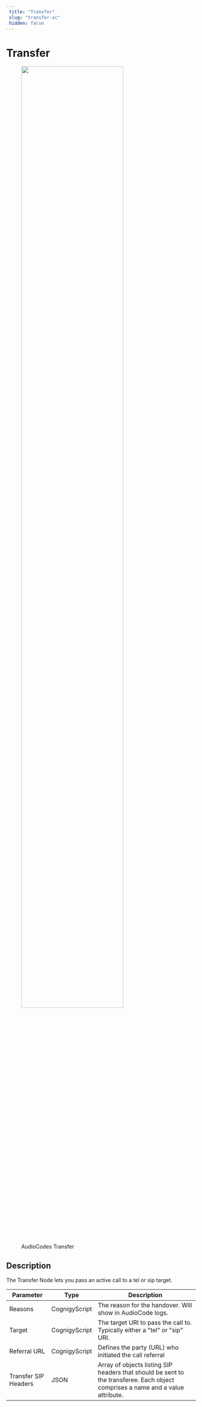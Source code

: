```yaml
---
 title: "Transfer" 
 slug: "transfer-ac" 
 hidden: false 
---
```

# Transfer

<figure>
  <img class="image-center" src="{{config.site_url}}ai/nodes/images/audiocodes/transfer.png" width="80%" />
  <figcaption>AudioCodes Transfer</figcaption>
</figure>

## Description
<div class="divider"></div>

The Transfer Node lets you pass an active call to a tel or sip target.

| Parameter            | Type          | Description                                                                                                                     |
|----------------------|---------------|---------------------------------------------------------------------------------------------------------------------------------|
| Reasons              | CognigyScript | The reason for the handover. Will show in AudioCode logs.                                                                       |
| Target               | CognigyScript | The target URI to pass the call to. Typically either a "tel" or "sip" URI.                                                      |
| Referral URL         | CognigyScript | Defines the party (URL) who initiated the call referral                                                                         |
| Transfer SIP Headers | JSON          | Array of objects listing SIP headers that should be sent to the transferee. Each object comprises a name and a value attribute. |
